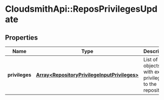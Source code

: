 # CloudsmithApi::ReposPrivilegesUpdate

## Properties
Name | Type | Description | Notes
------------ | ------------- | ------------- | -------------
**privileges** | [**Array&lt;RepositoryPrivilegeInputPrivileges&gt;**](RepositoryPrivilegeInputPrivileges.md) | List of objects with explicit privileges to the repository. | 


